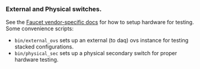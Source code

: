 
### External and Physical switches.

See the <a href="https://github.com/faucetsdn/faucet/tree/master/docs/vendors">Faucet vendor-specific docs</a>
for how to setup hardware for testing. Some convenience scripts:

* <code>bin/external_ovs</code> sets up an external (to daq) ovs instance for testing stacked configurations.
* <code>bin/physical_sec</code> sets up a physical secondary switch for proper hardware testing.

